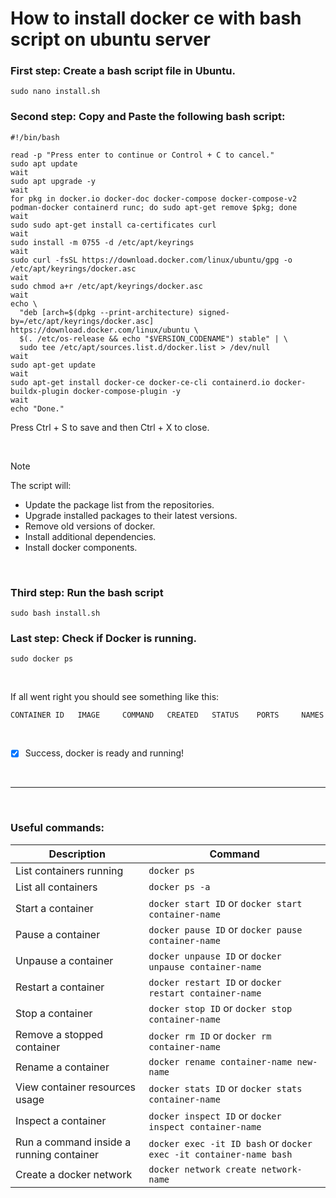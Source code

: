 # How to install docker ce with bash script on ubuntu server 

### First step: Create a bash script file in Ubuntu.
```
sudo nano install.sh
```

### Second step: Copy and Paste the following bash script:

```
#!/bin/bash

read -p "Press enter to continue or Control + C to cancel."
sudo apt update
wait
sudo apt upgrade -y
wait
for pkg in docker.io docker-doc docker-compose docker-compose-v2 podman-docker containerd runc; do sudo apt-get remove $pkg; done
wait
sudo sudo apt-get install ca-certificates curl
wait
sudo install -m 0755 -d /etc/apt/keyrings
wait
sudo curl -fsSL https://download.docker.com/linux/ubuntu/gpg -o /etc/apt/keyrings/docker.asc
wait
sudo chmod a+r /etc/apt/keyrings/docker.asc
wait
echo \
  "deb [arch=$(dpkg --print-architecture) signed-by=/etc/apt/keyrings/docker.asc] https://download.docker.com/linux/ubuntu \
  $(. /etc/os-release && echo "$VERSION_CODENAME") stable" | \
  sudo tee /etc/apt/sources.list.d/docker.list > /dev/null
wait
sudo apt-get update
wait
sudo apt-get install docker-ce docker-ce-cli containerd.io docker-buildx-plugin docker-compose-plugin -y
wait
echo "Done."
```

Press Ctrl + S to save and then Ctrl + X to close.

&nbsp;

> [!NOTE]
> The script will:
> - Update the package list from the repositories.
> - Upgrade installed packages to their latest versions.
> - Remove old versions of docker.
> - Install additional dependencies.
> - Install docker components.

&nbsp;

### Third step: Run the bash script
```
sudo bash install.sh
```

### Last step: Check if Docker is running.
```
sudo docker ps
```

&nbsp;

If all went right you should see something like this:
```
CONTAINER ID   IMAGE     COMMAND   CREATED   STATUS    PORTS     NAMES
```

&nbsp;

- [x] Success, docker is ready and running!

&nbsp;

---
&nbsp;

### Useful commands:
| Description  | Command |
| ------------- | ------------- |
| List containers running | `docker ps` |
| List all containers | `docker ps -a` |
| Start a container | `docker start ID` or `docker start container-name` |
| Pause a container | `docker pause ID` or `docker pause container-name` |
| Unpause a container | `docker unpause ID` or `docker unpause container-name` |
| Restart a container | `docker restart ID` or `docker restart container-name` |
| Stop a container | `docker stop ID` or `docker stop container-name` |
| Remove a stopped container | `docker rm ID` or `docker rm container-name` |
| Rename a container | `docker rename container-name new-name` |
| View container resources usage | `docker stats ID` or `docker stats container-name`|
| Inspect a container | `docker inspect ID` or `docker inspect container-name`|
| Run a command inside a running container | `docker exec -it ID bash` or `docker exec -it container-name bash`|
| Create a docker network | `docker network create network-name` |
